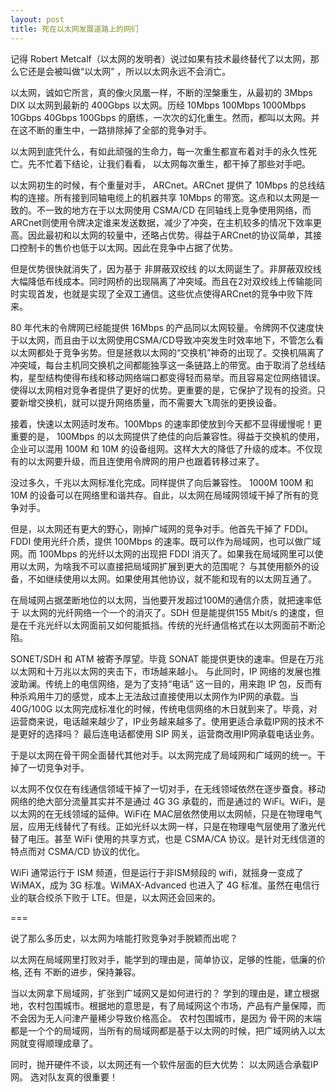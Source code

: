 ```yaml
---
layout: post
title: 死在以太网发展道路上的网们
---
```


记得 Robert Metcalf（以太网的发明者）说过如果有技术最终替代了以太网，那么它还是会被叫做“以太网” ，所以以太网永远不会消亡。

以太网，诚如它所言，真的像火凤凰一样，不断的涅槃重生，从最初的 3Mbps DIX 以太网到最新的  400Gbps 以太网。历经 10Mbps 100Mbps 1000Mbps 10Gbps 40Gbps 100Gbps 的磨练，一次次的幻化重生。然而，都叫以太网。并在这不断的重生中，一路排除掉了全部的竞争对手。

以太网到底凭什么，有如此顽强的生命力，每一次重生都宣布着对手的永久性死亡。先不忙着下结论，让我们看看， 以太网每次重生，都干掉了那些对手吧。


以太网初生的时候，有个重量对手， ARCnet。ARCnet 提供了 10Mbps 的总线结构的连接。所有接到同轴电缆上的机器共享 10Mbps 的带宽。这点和以太网是一致的。不一致的地方在于以太网使用 CSMA/CD 在同轴线上竞争使用网络，而ARCnet则使用令牌决定谁来发送数据，减少了冲突，在主机较多的情况下效率更高。因此最初和以太网的较量中，还略占优势。得益于ARCnet的协议简单，其接口控制卡的售价也低于以太网。因此在竞争中占据了优势。

但是优势很快就消失了，因为基于 非屏蔽双绞线 的以太网诞生了。非屏蔽双绞线大幅降低布线成本。同时网桥的出现隔离了冲突域。而且在2对双绞线上传输能同时实现首发，也就是实现了全双工通信。这些优点使得ARCnet的竞争中败下阵来。

80 年代末的令牌网已经能提供 16Mbps 的产品同以太网较量。令牌网不仅速度快于以太网，而且由于以太网使用CSMA/CD导致冲突发生时效率地下，不管怎么看以太网都处于竞争劣势。但是拯救以太网的“交换机”神奇的出现了。交换机隔离了冲突域，每台主机同交换机之间都能独享这一条链路上的带宽。由于取消了总线结构，星型结构使得布线和移动网络端口都变得轻而易举。而且容易定位网络错误。使得以太网相对竞争者提供了更好的优势。更重要的是，它保护了现有的投资。只要新增交换机，就可以提升网络质量，而不需要大飞周张的更换设备。

接着，快速以太网适时发布。100Mbps 的速率即使放到今天都不显得缓慢呢！更重要的是， 100Mbps 的以太网提供了绝佳的向后兼容性。得益于交换机的使用，企业可以混用 100M 和 10M 的设备组网。这样大大的降低了升级的成本。不仅现有的以太网要升级，而且连使用令牌网的用户也跟着转移过来了。

没过多久，千兆以太网标准化完成。同样提供了向后兼容性。 1000M 100M 和 10M 的设备可以在网络里和谐共存。自此，以太网在局域网领域干掉了所有的竞争对手。

但是，以太网还有更大的野心，刚掉广域网的竞争对手。他首先干掉了 FDDI。 FDDI 使用光纤介质，提供 100Mbps 的速率。既可以作为局域网，也可以做广域网。而 100Mbps 的光纤以太网的出现把 FDDI 消灭了。如果我在局域网里可以使用以太网，为啥我不可以直接把局域网扩展到更大的范围呢？ 与其使用额外的设备，不如继续使用以太网。如果使用其他协议，就不能和现有的以太网互通了。

在局域网占据垄断地位的以太网，当他要开发超过100M的通信介质，就把速率低于 以太网的光纤网络一个一个的消灭了。SDH 但是能提供155 Mbit/s 的速度，但是在千兆光纤以太网面前又如何能抵挡。传统的光纤通信格式在以太网面前不断沦陷。

SONET/SDH 和 ATM 被寄予厚望。毕竟 SONAT 能提供更快的速率。但是在万兆以太网和十万兆以太网的夹击下，市场越来越小。 与此同时，IP 网络的发展也推波助澜。传统上的电信网络，是为了支持“电话” 这一目的，用来跑 IP 包，反而有种杀鸡用牛刀的感觉，成本上无法敌过直接使用以太网作为IP网的承载。当 40G/100G 以太网完成标准化的时候，传统电信网络的木日就到来了。毕竟，对运营商来说，电话越来越少了，IP业务越来越多了。使用更适合承载IP网的技术不是更好的选择吗？ 最后连电话都使用 SIP 网关，运营商改用IP网承载电话业务。

于是以太网在骨干网全面替代其他对手。以太网完成了局域网和广域网的统一。干掉了一切竞争对手。

以太网不仅仅在有线通信领域干掉了一切对手，在无线领域依然在逐步蚕食。移动网络的绝大部分流量其实并不是通过 4G 3G 承载的，而是通过的 WiFi。WiFi，是以太网的在无线领域的延伸。WiFi在 MAC层依然使用以太网帧，只是在物理电气层，应用无线替代了有线。正如光纤以太网一样，只是在物理电气层使用了激光代替了电压。甚至 WiFi 使用的共享方式，也是 CSMA/CA 协议。是针对无线信道的特点而对 CSMA/CD 协议的优化。

WiFi 通常运行于 ISM 频道，但是运行于非ISM频段的 wifi，就摇身一变成了 WiMAX，成为 3G 标准。WiMAX-Advanced 也进入了 4G 标准。虽然在电信行业的联合绞杀下败于 LTE。但是，以太网还会回来的。


=== 

说了那么多历史，以太网为啥能打败竞争对手脱颖而出呢？

以太网在局域网里打败对手，能学到的理由是，简单协议，足够的性能，低廉的价格, 还有 不断的进步，保持兼容。

当以太网拿下局域网，扩张到广域网又是如何进行的？ 学到的理由是，建立根据地，农村包围城市。根据地的意思是，有了局域网这个市场，产品有产量保障，而不会因为无人问津产量稀少导致价格高企。
农村包围城市，是因为 骨干网的末端都是一个个的局域网，当所有的局域网都是基于以太网的时候，把广域网纳入以太网就变得顺理成章了。

同时，抛开硬件不谈，以太网还有一个软件层面的巨大优势： 以太网适合承载IP网。
选对队友真的很重要！



